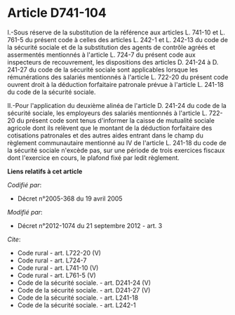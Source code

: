 # Article D741-104

I.-Sous réserve de la substitution de la référence aux articles L. 741-10 et L. 761-5 du présent code à celles des articles
L. 242-1 et L. 242-13 du code de la sécurité sociale et de la substitution des agents de contrôle agréés et assermentés
mentionnés à l'article L. 724-7 du présent code aux inspecteurs de recouvrement, les dispositions des articles D. 241-24 à D.
241-27 du code de la sécurité sociale sont applicables lorsque les rémunérations des salariés mentionnés à l'article L.
722-20 du présent code ouvrent droit à la déduction forfaitaire patronale prévue à l'article L. 241-18 du code de la sécurité
sociale. 

II.-Pour l'application du deuxième alinéa de l'article D. 241-24 du code de la sécurité sociale, les employeurs des salariés
mentionnés à l'article L. 722-20 du présent code sont tenus d'informer la caisse de mutualité sociale agricole dont ils
relèvent que le montant de la déduction forfaitaire des cotisations patronales et des autres aides entrant dans le champ du
règlement communautaire mentionné au IV de l'article L. 241-18 du code de la sécurité sociale n'excède pas, sur une période
de trois exercices fiscaux dont l'exercice en cours, le plafond fixé par ledit règlement.

**Liens relatifs à cet article**

_Codifié par_:

  - Décret n°2005-368 du 19 avril 2005

_Modifié par_:

  - Décret n°2012-1074 du 21 septembre 2012 - art. 3

_Cite_:

  - Code rural - art. L722-20 (V)
  - Code rural - art. L724-7
  - Code rural - art. L741-10 (V)
  - Code rural - art. L761-5 (V)
  - Code de la sécurité sociale. - art. D241-24 (V)
  - Code de la sécurité sociale. - art. D241-27 (V)
  - Code de la sécurité sociale. - art. L241-18
  - Code de la sécurité sociale. - art. L242-1
